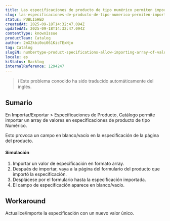```yaml
---
title: Las especificaciones de producto de tipo numérico permiten importar matrices de valores
slug: las-especificaciones-de-producto-de-tipo-numerico-permiten-importar-matrices-de-valores
status: PUBLISHED
createdAt: 2025-09-18T14:32:47.094Z
updatedAt: 2025-09-18T14:32:47.094Z
contentType: knownIssue
productTeam: Catalog
author: 2mXZkbi0oi061KicTExNjo
tag: Catalog
slugEN: numbertype-product-specifications-allow-importing-array-of-values
locale: es
kiStatus: Backlog
internalReference: 1294247
---
```


>ℹ️ Este problema conocido ha sido traducido automáticamente del inglés.

## Sumario


En Importar/Exportar > Especificaciones de Producto, Catálogo permite importar un array de valores en especificaciones de producto de tipo Numérico.

Esto provoca un campo en blanco/vacío en la especificación de la página del producto.


#### Simulación


1. Importar un valor de especificación en formato array.
2. Después de importar, vaya a la página del formulario del producto que importó la especificación.
3. Desplácese por el formulario hasta la especificación importada.
4. El campo de especificación aparece en blanco/vacío.

## Workaround


Actualice/importe la especificación con un nuevo valor único.



